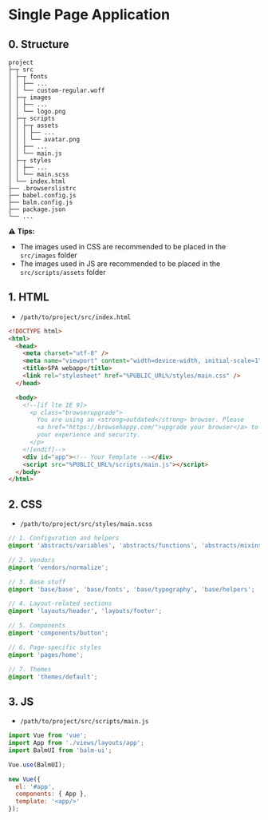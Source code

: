 # Single Page Application

## 0. Structure

```
project
├─┬ src
│ ├─┬ fonts
│ │ ├── ...
│ │ └── custom-regular.woff
│ ├─┬ images
│ │ ├── ...
│ │ └── logo.png
│ ├─┬ scripts
│ │ ├─┬ assets
│ │ │ ├── ...
│ │ │ └── avatar.png
│ │ ├── ...
│ │ └── main.js
│ ├─┬ styles
│ │ ├── ...
│ │ └── main.scss
│ └── index.html
├── .browserslistrc
├── babel.config.js
├── balm.config.js
├── package.json
└── ...
```

:warning: **Tips:**

- The images used in CSS are recommended to be placed in the `src/images` folder
- The images used in JS are recommended to be placed in the `src/scripts/assets` folder

## 1. HTML

- `/path/to/project/src/index.html`

```html
<!DOCTYPE html>
<html>
  <head>
    <meta charset="utf-8" />
    <meta name="viewport" content="width=device-width, initial-scale=1" />
    <title>SPA webapp</title>
    <link rel="stylesheet" href="%PUBLIC_URL%/styles/main.css" />
  </head>

  <body>
    <!--[if lte IE 9]>
      <p class="browserupgrade">
        You are using an <strong>outdated</strong> browser. Please
        <a href="https://browsehappy.com/">upgrade your browser</a> to improve
        your experience and security.
      </p>
    <![endif]-->
    <div id="app"><!-- Your Template --></div>
    <script src="%PUBLIC_URL%/scripts/main.js"></script>
  </body>
</html>
```

## 2. CSS

- `/path/to/project/src/styles/main.scss`

```scss
// 1. Configuration and helpers
@import 'abstracts/variables', 'abstracts/functions', 'abstracts/mixins';

// 2. Vendors
@import 'vendors/normalize';

// 3. Base stuff
@import 'base/base', 'base/fonts', 'base/typography', 'base/helpers';

// 4. Layout-related sections
@import 'layouts/header', 'layouts/footer';

// 5. Components
@import 'components/button';

// 6. Page-specific styles
@import 'pages/home';

// 7. Themes
@import 'themes/default';
```

## 3. JS

- `/path/to/project/src/scripts/main.js`

```js
import Vue from 'vue';
import App from './views/layouts/app';
import BalmUI from 'balm-ui';

Vue.use(BalmUI);

new Vue({
  el: '#app',
  components: { App },
  template: '<app/>'
});
```
